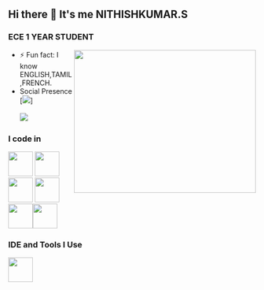 ## Hi there 👋 It's me NITHISHKUMAR.S

### ECE 1 YEAR STUDENT  
<img align="right" width="370" height="290" src="https://i.pinimg.com/originals/47/f0/34/47f0342cec72b800463bf003eac1257e.gif">
                                                

- ⚡ Fun fact: I know ENGLISH,TAMIL,FRENCH.
- Social Presence
<br /> [<img src="https://img.shields.io/badge/Gmail-D14836?style=for-the-badge&logo=gmail&logoColor=white" />] <br />  <br/> [<img src="https://img.shields.io/badge/instagram-d62976?style=for-the-badge&logo=instagram&logoColor=white" />](https://www.instagram.com/invites/contact/?igsh=ehn5xvlzxqfz&utm_content=nftgr5i)



### I code in
<img height="50" width="50" src="https://img.icons8.com/color/48/000000/python.png" /> <img height="50" width="50" src="https://img.icons8.com/color/48/000000/c-programming.png" /> <img height="50" width="50" src="https://img.icons8.com/color/48/000000/c-plus-plus-logo.png" />  <img height="50" width="50" src="https://img.icons8.com/color/48/000000/html-5.png" /> 
<img height="50" width="50" src="https://img.icons8.com/color/48/000000/javascript.png"/><img height="50" width="50" src="https://img.icons8.com/fluent/48/000000/arduino.png"/> 

### IDE and Tools I Use
 <img height="50" width="50" src="https://img.icons8.com/doodle/48/000000/adobe-photoshop.png"/> 


